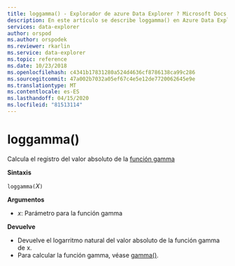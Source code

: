 ```yaml
---
title: loggamma() - Explorador de azure Data Explorer ? Microsoft Docs
description: En este artículo se describe loggamma() en Azure Data Explorer.
services: data-explorer
author: orspod
ms.author: orspodek
ms.reviewer: rkarlin
ms.service: data-explorer
ms.topic: reference
ms.date: 10/23/2018
ms.openlocfilehash: c4341b17831280a524d4636cf8786138ca99c286
ms.sourcegitcommit: 47a002b7032a05ef67c4e5e12de7720062645e9e
ms.translationtype: MT
ms.contentlocale: es-ES
ms.lasthandoff: 04/15/2020
ms.locfileid: "81513114"
---
```

# <a name="loggamma"></a>loggamma()

Calcula el registro del valor absoluto de la [función gamma](https://en.wikipedia.org/wiki/Gamma_function)

**Sintaxis**

`loggamma(`*X*`)`

**Argumentos**

* *x*: Parámetro para la función gamma

**Devuelve**

* Devuelve el logarritmo natural del valor absoluto de la función gamma de x.
* Para calcular la función gamma, véase [gamma()](gammafunction.md).
